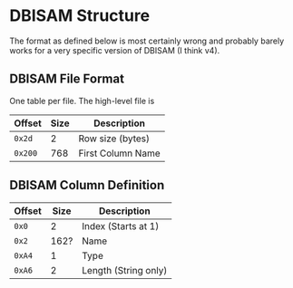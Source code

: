 DBISAM Structure
================
The format as defined below is most certainly wrong and probably barely works for a very specific version of DBISAM (I think v4).


DBISAM File Format
------------------

One table per file. The high-level file is 

|  Offset  | Size | Description |
|  ------- | ---- | -------------       |
|  `0x2d`  | 2    | Row size (bytes)    |
|  `0x200` | 768  | First Column Name   |


DBISAM Column Definition
------------------------

|  Offset  | Size | Description |
|  ------- | ---- | --------------------- |
|  `0x0`   | 2    | Index (Starts at 1)   |
|  `0x2`   | 162? | Name                  |
|  `0xA4`  | 1    | Type                  |
|  `0xA6`  | 2    | Length (String only)  |
